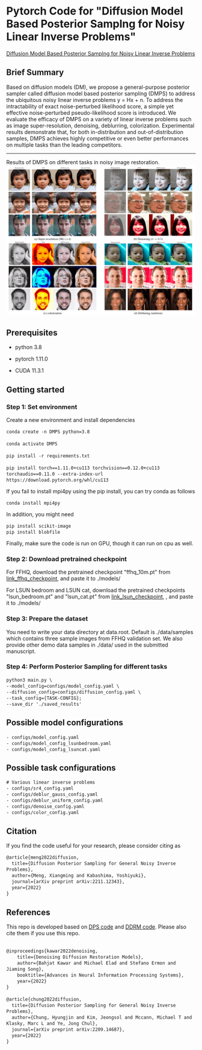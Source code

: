 # Pytorch Code for "Diffusion Model Based Posterior Samplng for Noisy Linear Inverse Problems"

[Diffusion Model Based Posterior Samplng for Noisy Linear Inverse Problems](https://arxiv.org/abs/2211.12343)


## Brief Summary
Based on diffusion models (DM), we propose a general-purpose posterior sampler called diffusion model based posterior sampling (DMPS) to address the ubiquitous noisy linear inverse problems y = Hx + n. To address the intractability of exact noise-perturbed likelihood score, a simple yet effective noise-perturbed pseudo-likelihood score is introduced. 
We evaluate the efficacy of DMPS on a variety of linear inverse problems such as image super-resolution, denoising, deblurring, colorization. Experimental results demonstrate that, for both in-distribution and out-of-distribution samples,  DMPS achieves highly competitive or even better performances on multiple tasks than the leading competitors. 


-----------------------------------------------------------------------------------------
Results of DMPS on different tasks in noisy image restoration. 
![cover-img](./figures/cover.png)


## Prerequisites
- python 3.8

- pytorch 1.11.0

- CUDA 11.3.1


## Getting started 



### Step 1: Set environment

Create a new environment and install dependencies

```
conda create -n DMPS python=3.8

conda activate DMPS

pip install -r requirements.txt

pip install torch==1.11.0+cu113 torchvision==0.12.0+cu113 torchaudio==0.11.0 --extra-index-url https://download.pytorch.org/whl/cu113
```

If you fail to install mpi4py using the pip install, you can try conda as follows
```
conda install mpi4py
```

In addition, you might need 

```
pip install scikit-image
pip install blobfile
```

Finally, make sure the code is run on GPU, though it can run on cpu as well.  


### Step 2:  Download pretrained checkpoint
For FFHQ, download the pretrained checkpoint "ffhq_10m.pt"  from  [link_ffhq_checkpoint](https://drive.google.com/drive/folders/1jElnRoFv7b31fG0v6pTSQkelbSX3xGZh?usp=sharing), and paste it to ./models/


For LSUN bedroom and LSUN cat, download the pretrained checkpoints "lsun_bedroom.pt"  and  "lsun_cat.pt"  from  [link_lsun_checkpoint](https://github.com/openai/guided-diffusion), , and paste it to ./models/

### Step 3:  Prepare the dataset
You need to write your data directory at data.root. Default is ./data/samples which contains three sample images from FFHQ validation set. We also provide other demo data samples in ./data/ used in the submitted manuscript.

### Step 4: Perform Posterior Sampling for different tasks 

```
python3 main.py \
--model_config=configs/model_config.yaml \
--diffusion_config=configs/diffusion_config.yaml \
--task_config={TASK-CONFIG};
--save_dir './saved_results'
```



## Possible model configurations

```
- configs/model_config.yaml 
- configs/model_config_lsunbedroom.yaml
- configs/model_config_lsuncat.yaml

```


## Possible task configurations
```
# Various linear inverse problems
- configs/sr4_config.yaml
- configs/deblur_gauss_config.yaml
- configs/deblur_uniform_config.yaml
- configs/denoise_config.yaml
- configs/color_config.yaml

```


## Citation 
If you find the code useful for your research, please consider citing as 

```
@article{meng2022diffusion,
  title={Diffusion Posterior Sampling for General Noisy Inverse Problems},
  author={Meng, Xiangming and Kabashima, Yoshiyuki},
  journal={arXiv preprint arXiv:2211.12343},
  year={2022}
}

```


## References

This repo is developed based on  [DPS code](https://github.com/DPS2022/diffusion-posterior-sampling) and  [DDRM code](https://github.com/bahjat-kawar/ddrm). Please also cite them if you use this repo. 
```

@inproceedings{kawar2022denoising,
    title={Denoising Diffusion Restoration Models},
    author={Bahjat Kawar and Michael Elad and Stefano Ermon and Jiaming Song},
    booktitle={Advances in Neural Information Processing Systems},
    year={2022}
}

@article{chung2022diffusion,
  title={Diffusion Posterior Sampling for General Noisy Inverse Problems},
  author={Chung, Hyungjin and Kim, Jeongsol and Mccann, Michael T and Klasky, Marc L and Ye, Jong Chul},
  journal={arXiv preprint arXiv:2209.14687},
  year={2022}
}

```
